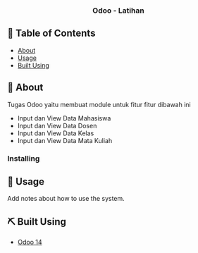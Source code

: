 <h3 align="center">Odoo - Latihan</h3>


## 📝 Table of Contents

- [About](#about)
- [Usage](#usage)
- [Built Using](#built_using)

## 🧐 About <a name = "about"></a>

Tugas Odoo yaitu membuat module untuk fitur fitur dibawah ini
  - Input dan View Data Mahasiswa
  - Input dan View Data Dosen
  - Input dan View Data Kelas
  - Input dan View Data Mata Kuliah


### Installing


## 🎈 Usage <a name="usage"></a>

Add notes about how to use the system.


## ⛏️ Built Using <a name = "built_using"></a>

- [Odoo 14](https://www.odoo.com/) 

